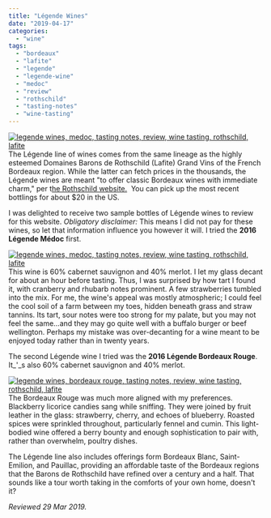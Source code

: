 ```yaml
---
title: "Légende Wines"
date: "2019-04-17"
categories:
  - "wine"
tags:
  - "bordeaux"
  - "lafite"
  - "legende"
  - "legende-wine"
  - "medoc"
  - "review"
  - "rothschild"
  - "tasting-notes"
  - "wine-tasting"
---
```


[![legende wines, medoc, tasting notes, review, wine tasting, rothschild, lafite](https://thegourmez-wpmedia.s3.amazonaws.com/2019/04/legende-wine-03-375x500.jpg)](https://thegourmez-wpmedia.s3.amazonaws.com/2019/04/legende-wine-03.jpg)The Légende line of wines comes from the same lineage as the highly esteemed Domaines Barons de Rothschild (Lafite) Grand Vins of the French Bordeaux region. While the latter can fetch prices in the thousands, the Légende wines are meant "to offer classic Bordeaux wines with immediate charm," per t[he Rothschild website.](http://www.lafite.com/en/)  You can pick up the most recent bottlings for about $20 in the US.

I was delighted to receive two sample bottles of Légende wines to review for this website. _Obligatory disclaimer:_ This means I did not pay for these wines, so let that information influence you however it will. I tried the **2016 Légende Médoc** first.

[![legende wines, medoc, tasting notes, review, wine tasting, rothschild, lafite](https://thegourmez-wpmedia.s3.amazonaws.com/2019/04/legende-wine-02-359x500.jpg)](https://thegourmez-wpmedia.s3.amazonaws.com/2019/04/legende-wine-02.jpg)This wine is 60% cabernet sauvignon and 40% merlot. I let my glass decant for about an hour before tasting. Thus, I was surprised by how tart I found it, with cranberry and rhubarb notes prominent. A few strawberries tumbled into the mix. For me, the wine's appeal was mostly atmospheric; I could feel the cool soil of a farm between my toes, hidden beneath grass and straw tannins. Its tart, sour notes were too strong for my palate, but you may not feel the same…and they may go quite well with a buffalo burger or beef wellington. Perhaps my mistake was over-decanting for a wine meant to be enjoyed today rather than in twenty years.

The second Légende wine I tried was the **2016 Légende Bordeaux Rouge**. It_'_s also 60% cabernet sauvignon and 40% merlot.

[![legende wines, bordeaux rouge, tasting notes, review, wine tasting, rothschild, lafite](https://thegourmez-wpmedia.s3.amazonaws.com/2019/04/legende-wine-01-375x500.jpg)](https://thegourmez-wpmedia.s3.amazonaws.com/2019/04/legende-wine-01.jpg)The Bordeaux Rouge was much more aligned with my preferences. Blackberry licorice candies sang while sniffing. They were joined by fruit leather in the glass: strawberry, cherry, and echoes of blueberry. Roasted spices were sprinkled throughout, particularly fennel and cumin. This light-bodied wine offered a berry bounty and enough sophistication to pair with, rather than overwhelm, poultry dishes.

The Légende line also includes offerings form Bordeaux Blanc, Saint-Emilion, and Pauillac, providing an affordable taste of the Bordeaux regions that the Barons de Rothschild have refined over a century and a half. That sounds like a tour worth taking in the comforts of your own home, doesn't it?

_Reviewed 29 Mar 2019._
